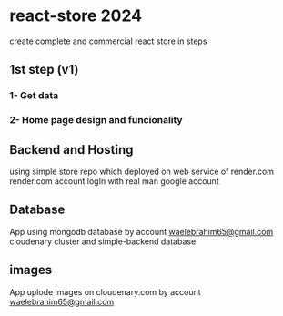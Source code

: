 # react-store 2024

create complete and commercial react store in steps

## 1st step (v1)

### 1- Get data

### 2- Home page design and funcionality

## Backend and Hosting

using simple store repo which deployed on web service of render.com
render.com account logIn with real man google account

## Database

App using mongodb database by account waelebrahim65@gmail.com
cloudenary cluster and simple-backend database

## images

App uplode images on cloudenary.com by account waelebrahim65@gmail.com
